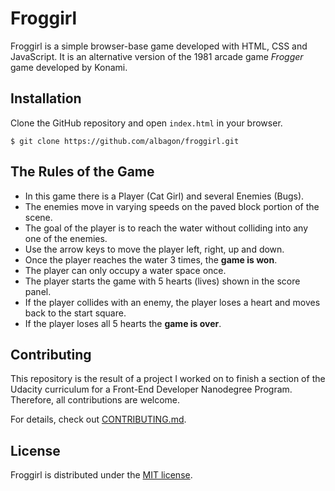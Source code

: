 # Froggirl

Froggirl is a simple browser-base game developed with HTML, CSS and JavaScript. It is an alternative version of the 1981 arcade game _Frogger_ game developed by Konami.

## Installation

Clone the GitHub repository and open `index.html` in your browser.

```
$ git clone https://github.com/albagon/froggirl.git
```

## The Rules of the Game

- In this game there is a Player (Cat Girl) and several Enemies (Bugs).
- The enemies move in varying speeds on the paved block portion of the scene.
- The goal of the player is to reach the water without colliding into any one of the enemies.
- Use the arrow keys to move the player left, right, up and down.
- Once the player reaches the water 3 times, the **game is won**.
- The player can only occupy a water space once.
- The player starts the game with 5 hearts (lives) shown in the score panel.
- If the player collides with an enemy, the player loses a heart and moves back to the start square.
- If the player loses all 5 hearts the **game is over**.


## Contributing

This repository is the result of a project I worked on to finish a section of the Udacity curriculum for a Front-End Developer Nanodegree Program. Therefore, all contributions are welcome.

For details, check out [CONTRIBUTING.md](CONTRIBUTING.md).

## License

Froggirl is distributed under the [MIT license](LICENSE).
